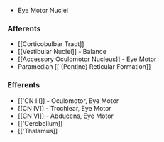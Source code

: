 - Eye Motor Nuclei
### Afferents
- [[Corticobulbar Tract]]
- [[Vestibular Nuclei]] - Balance
- [[Accessory Oculomotor Nucleus]] - Eye Motor
- Paramedian [['(Pontine) Reticular Formation]]
### Efferents
- [['CN III]] - Oculomotor, Eye Motor
- [[CN IV]] - Trochlear, Eye Motor
- [[CN VI]] - Abducens, Eye Motor
- [['Cerebellum]]
- [['Thalamus]]